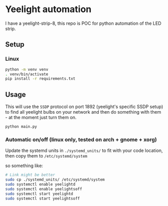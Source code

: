 # Yeelight automation

I have a yeelight-strip-8, this repo is POC for python automation of the LED strip.

## Setup

### Linux

```sh
python -m venv venv
. venv/bin/activate
pip install -r requirements.txt
```

## Usage

This will use the `SSDP` protocol on port 1892 (yeelight's specific SSDP setup) to find all yeelight bulbs on your network and then do something with them - at the moment just turn them on.

```sh
python main.py
```

### Automatic on/off (linux only, tested on arch + gnome + xorg)

Update the systemd units in `./systemd_units/` to fit with your code location, then copy them to `/etc/systemd/system`

so something like:

```sh
# Link might be better
sudo cp ./systemd_units/ /etc/systemd/system
sudo systemctl enable yeelightd
sudo systemctl enable yeelightsoff
sudo systemctl start yeelightd
sudo systemctl start yeelightsoff
```

